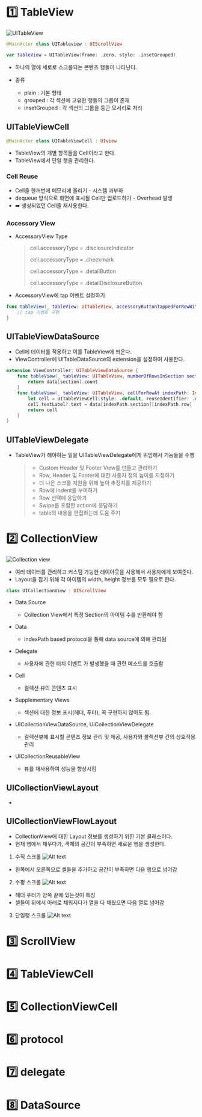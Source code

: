 # :one: TableView

![UITableView](image-10.png)

```swift
@MainActor class UITableview : UIScrollView
```

```swift
var tableView = UITableView(frame: .zero, style: .insetGrouped)
```

- 하나의 열에 세로로 스크롤되는 콘텐츠 행들이 나타난다.

- 종류
  - plain : 기본 형태
  - grouped : 각 섹션에 고유한 행들의 그룹이 존재
  - insetGrouped : 각 섹션의 그룹을 둥근 모서리로 처리

## UITableViewCell

```swift
@MainActor class UITableViewCell : UIview
```

- TableView의 개별 항목들을 Cell이라고 한다.
- TableView에서 단일 행을 관리한다.

### Cell Reuse

- Cell을 한꺼번에 메모리에 올리기 - 시스템 과부하
- dequeue 방식으로 화면에 표시될 Cell만 업로드하기 - Overhead 발생
- ➡️ 생성되었던 Cell을 재사용한다.

### Accessory View

- AccessoryView Type

  > cell.accessoryType = .disclosureIndicator
  >
  > cell.accessoryType = .checkmark
  >
  > cell.accessoryType = .detailButton
  >
  > cell.accessoryType = .detailDisclosureButton

- AccessoryView에 tap 이벤트 설정하기

```swift
func tableView(_ tableView: UITableView, accessoryButtonTappedForRowWith indexPath: IndexPath) {
    // tap 이벤트 구현
}
```

## UITableViewDataSource

- Cell에 데이터를 적용하고 이를 TableView에 띄운다.
- ViewController에 UITableDataSource의 extension을 설정하여 사용한다.

```swift
extension ViewController: UITableViewDataSource {
    func tableView(_ tableView: UITableView, numberOfRowsInSection section: Int) -> Int {
        return data[section].count
    }
    func tableView(_ tableView: UITableView, cellForRowAt indexPath: IndexPath) -> UITableViewCell {
        let cell = UITableViewCell(style: .default, reuseIdentifier: .none)
        cell.textLabel?.text = data[indexPath.section][indexPath.row]
        return cell
    }
}
```

## UITableViewDelegate

- TableView가 해야하는 일을 UITableViewDelegate에게 위임해서 기능들을 수행
  > - Custom Header 및 Footer View를 만들고 관리하기
  > - Row, Header 및 Footer에 대한 사용자 정의 높이를 지정하기
  > - 더 나은 스크롤 지원을 위해 높이 추정치를 제공하기
  > - Row에 Indent를 부여하기
  > - Row 선택에 응답하기
  > - Swipe를 포함한 action에 응답하기
  > - table의 내용을 편집하는데 도움 주기

# :two: CollectionView

![Collection view](image-11.png)

- 여러 데이터를 관리하고 커스텀 가능한 레이아웃을 사용해서 사용자에게 보여준다.
- Layout을 잡기 위해 각 아이템의 width, height 정보를 모두 필요로 한다.

```swift
class UICollectionView : UIScrollView
```

- Data Source
  - Collection View에서 특정 Section의 아이템 수를 반환해야 함
- Data
  - indexPath based protocol을 통해 data source에 의해 관리됨
- Delegate
  - 사용자에 관한 터치 이벤트 가 발생했을 때 관련 메소드를 호출함
- Cell

  - 컬렉션 뷰의 콘텐츠 표시

- Supplementary Views

  - 섹션에 대한 정보 표시(헤더, 푸터), 꼭 구현하지 않아도 됨.

- UICollectionViewDataSource, UICollectionViewDelegate

  - 컬렉션뷰에 표시할 콘텐츠 정보 관리 및 제공, 사용자와 콜렉션뷰 간의 상호작용 관리

- UICollectionReusableView
  - 뷰를 재사용하여 성능을 향상시킴

## UICollectionViewLayout

-

## UICollectionViewFlowLayout

- CollectionView에 대한 Layout 정보를 생성하기 위한 기본 클래스이다.
- 현재 행에서 채우다가, 객체의 공간이 부족하면 새로운 행을 생성한다.

1. 수직 스크롤
   ![Alt text](image-12.png)

- 왼쪽에서 오른쪽으로 셀들을 추가하고 공간이 부족하면 다음 행으로 넘어감

2. 수평 스크롤
   ![Alt text](image-13.png)

- 헤더 푸터가 양쪽 끝에 있는것이 특징
- 셀들이 위에서 아래로 채워지다가 열을 다 채웠으면 다음 열로 넘어감

3. 단일행 스크롤
   ![Alt text](image-14.png)

# :three: ScrollView

# :four: TableViewCell

# :five: CollectionViewCell

# :six: protocol

# :seven: delegate

# :eight: DataSource
